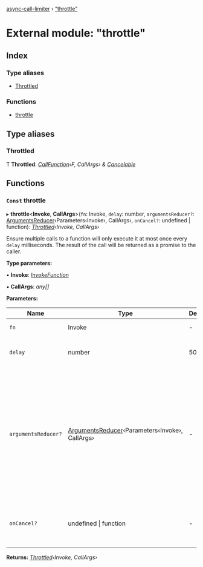 [async-call-limiter](../README.md) › ["throttle"](_throttle_.md)

# External module: "throttle"

## Index

### Type aliases

* [Throttled](_throttle_.md#throttled)

### Functions

* [throttle](_throttle_.md#const-throttle)

## Type aliases

###  Throttled

Ƭ **Throttled**: *[CallFunction](_callreduce_.md#callfunction)‹F, CallArgs› & [Cancelable](../interfaces/_types_.cancelable.md)*

## Functions

### `Const` throttle

▸ **throttle**<**Invoke**, **CallArgs**>(`fn`: Invoke, `delay`: number, `argumentsReducer?`: [ArgumentsReducer](../interfaces/_callreduce_.argumentsreducer.md)‹Parameters‹Invoke›, CallArgs›, `onCancel?`: undefined | function): *[Throttled](_throttle_.md#throttled)‹Invoke, CallArgs›*

Ensure multiple calls to a function will only execute it at most once every `delay` milliseconds.
The result of the call will be returned as a promise to the caller.

**Type parameters:**

▪ **Invoke**: *[InvokeFunction](../interfaces/_callreduce_.invokefunction.md)*

▪ **CallArgs**: *any[]*

**Parameters:**

Name | Type | Default | Description |
------ | ------ | ------ | ------ |
`fn` | Invoke | - | The function to throttle |
`delay` | number | 50 | The number of milliseconds between functions. |
`argumentsReducer?` | [ArgumentsReducer](../interfaces/_callreduce_.argumentsreducer.md)‹Parameters‹Invoke›, CallArgs› | - | Used to determine the arguments when `fn` is invoked. This will be called every time the throttled function is called. If not supplied the default implementation of only using the latest arguments will be used. |
`onCancel?` | undefined &#124; function | - | If supplied this function will be called if the throttled function is cancelled.  |

**Returns:** *[Throttled](_throttle_.md#throttled)‹Invoke, CallArgs›*

